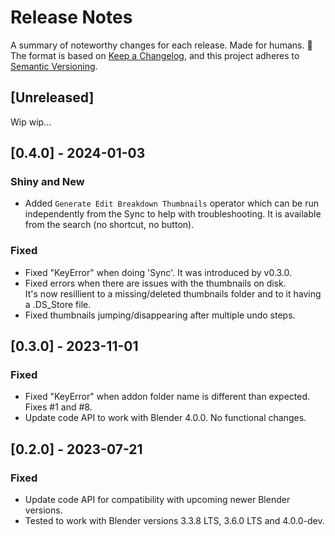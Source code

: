 # Release Notes

A summary of noteworthy changes for each release. Made for humans. :roll_of_paper:  
The format is based on [Keep a Changelog](https://keepachangelog.com/en/1.1.0/),
and this project adheres to [Semantic Versioning](https://semver.org/spec/v2.0.0.html).

## [Unreleased]

Wip wip...

## [0.4.0] - 2024-01-03

### Shiny and New
- Added `Generate Edit Breakdown Thumbnails` operator which can be run independently from the Sync
to help with troubleshooting. It is available from the search (no shortcut, no button).

### Fixed
- Fixed "KeyError" when doing 'Sync'. It was introduced by v0.3.0.
- Fixed errors when there are issues with the thumbnails on disk.  
  It's now resillient to a missing/deleted thumbnails folder and to it having a .DS_Store file.
- Fixed thumbnails jumping/disappearing after multiple undo steps.



## [0.3.0] - 2023-11-01

### Fixed
- Fixed "KeyError" when addon folder name is different than expected. Fixes #1 and #8.
- Update code API to work with Blender 4.0.0. No functional changes.


## [0.2.0] - 2023-07-21

### Fixed
- Update code API for compatibility with upcoming newer Blender versions.
- Tested to work with Blender versions 3.3.8 LTS, 3.6.0 LTS and 4.0.0-dev.
